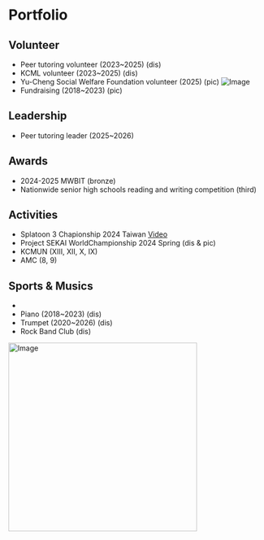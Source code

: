 # Portfolio

## Volunteer
- Peer tutoring volunteer (2023~2025) (dis)
- KCML volunteer (2023~2025) (dis)
- Yu-Cheng Social Welfare Foundation volunteer (2025) (pic)
![Image](https://github.com/user-attachments/assets/9f1ad920-86f4-4ca3-abf5-700f37ce1419)
- Fundraising (2018~2023) (pic)

## Leadership
- Peer tutoring leader (2025~2026)

## Awards
- 2024-2025 MWBIT (bronze)
- Nationwide senior high schools reading and writing competition (third)

## Activities
- Splatoon 3 Chapionship 2024 Taiwan
  [Video](https://www.youtube.com/watch?v=jjpUPVmEDZ4&t=16790s)
- Project SEKAI WorldChampionship 2024 Spring (dis & pic)
- KCMUN (XIII, XII, X, IX)
- AMC (8, 9)

## Sports & Musics
-  
- Piano (2018~2023) (dis)
- Trumpet (2020~2026) (dis)
- Rock Band Club (dis)
<img width="371" alt="Image" src="https://github.com/user-attachments/assets/004d5228-cd98-4b39-af69-2f3c82d23f8a" />

